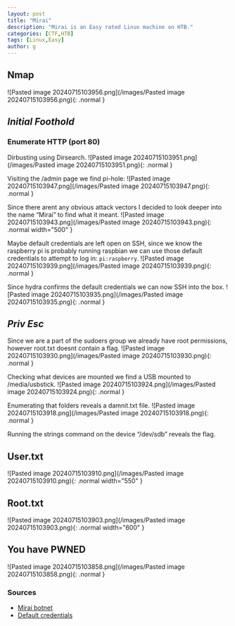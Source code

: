 ```yaml
---
layout: post
title: "Mirai"
description: "Mirai is an Easy rated Linux machine on HTB."
categories: [CTF,HTB]
tags: [Linux,Easy]
author: g
---
```


## Nmap
![Pasted image 20240715103956.png](/images/Pasted image 20240715103956.png){: .normal }

## _**Initial Foothold**_

### Enumerate HTTP (port 80)
Dirbusting using Dirsearch.
![Pasted image 20240715103951.png](/images/Pasted image 20240715103951.png){: .normal }

Visiting the /admin page we find pi-hole:
![Pasted image 20240715103947.png](/images/Pasted image 20240715103947.png){: .normal }

Since there arent any obvious attack vectors I decided to look deeper into the name “Mirai” to find what it meant.
![Pasted image 20240715103943.png](/images/Pasted image 20240715103943.png){: .normal width="500" }

Maybe default credentials are left open on SSH, since we know the raspberry pi is probably running raspbian we can use those default credentials to attempt to log in: `pi:raspberry`.
![Pasted image 20240715103939.png](/images/Pasted image 20240715103939.png){: .normal }

Since hydra confirms the default credentials we can now SSH into the box.
![Pasted image 20240715103935.png](/images/Pasted image 20240715103935.png){: .normal }


## _**Priv Esc**_
Since we are a part of the sudoers group we already have root permissions, however root.txt doesnt contain a flag.
![Pasted image 20240715103930.png](/images/Pasted image 20240715103930.png){: .normal }

Checking what devices are mounted we find a USB mounted to /media/usbstick.
![Pasted image 20240715103924.png](/images/Pasted image 20240715103924.png){: .normal }

Enumerating that folders reveals a damnit.txt file.
![Pasted image 20240715103918.png](/images/Pasted image 20240715103918.png){: .normal }

Running the strings command on the device “/dev/sdb” reveals the flag.


## User.txt
![Pasted image 20240715103910.png](/images/Pasted image 20240715103910.png){: .normal width="550" }


## Root.txt
![Pasted image 20240715103903.png](/images/Pasted image 20240715103903.png){: .normal width="600" }


## You have PWNED
![Pasted image 20240715103858.png](/images/Pasted image 20240715103858.png){: .normal }


### Sources
- [Mirai botnet](https://www.cloudflare.com/learning/ddos/glossary/mirai-botnet/)
- [Default credentials](https://tutorials-raspberrypi.com/raspberry-pi-default-login-password/)